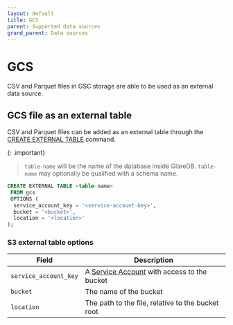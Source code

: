 ```yaml
---
layout: default
title: GCS
parent: Supported data sources
grand_parent: Data sources
---
```


# GCS

CSV and Parquet files in GSC storage are able to be used as an external data
source.

## GCS file as an external table

CSV and Parquet files can be added as an external table through the
[CREATE EXTERNAL TABLE] command.

{: .important}

> `table-name` will be the name of the database inside GlareDB. `table-name` may
> optionally be qualified with a schema name.

```sql
CREATE EXTERNAL TABLE <table-name>
 FROM gcs
 OPTIONS (
  service_account_key = '<service-account-key>',
  bucket = '<bucket>',
  location = '<location>'
);
```

### S3 external table options

| Field                 | Description                                       |
| --------------------- | ------------------------------------------------- |
| `service_account_key` | A [Service Account] with access to the bucket     |
| `bucket`              | The name of the bucket                            |
| `location`            | The path to the file, relative to the bucket root |

<!-- markdownlint-disable line-length -->

[CREATE EXTERNAL TABLE]: {{site.baseurl}}/docs/sql-commands/create-external-table
[Service Account]: https://cloud.google.com/iam/docs/service-account-overview

<!-- markdownlint-enable line-length -->
